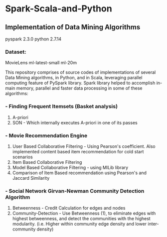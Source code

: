# Spark-Scala-and-Python

## Implementation of Data Mining Algorithms

pyspark 2.3.0 
python 2.7.14


### Dataset: 
MovieLens
ml-latest-small
ml-20m


This repository comprises of source codes of implementations of several Data Mining algorithms, in Python, 
and in Scala, leveraging parallel computing feature of PySpark library. Spark library helped to accomplish in-main memory, parallel and faster data processing in some of these algorithms:
 
### - Finding Frequent Itemsets (Basket analysis)
1. A-priori
2. SON - Which internally executes A-priori in one of its passes

### - Movie Recommendation Engine
1. User Based Collaborative Filtering - Using Pearson's coefficient. Also implemented content based item recommendation for cold start scenarios
2. Item Based Collaborative Filtering
3. Model Based Collaborative Filtering - using MlLib library
4. Comparison of Item Based recommendation using Pearson's and Jaccard Similarity

### - Social Network Girvan-Newman Community Detection Algorithm
1. Betweenness - Credit Calculation for edges and nodes
2. Community-Detection - Use Betweenness (1), to eliminate edges with highest betweenness, and detect
the communities with the highest modularity. (i.e. Higher within community edge density and lower inter-community density) 

